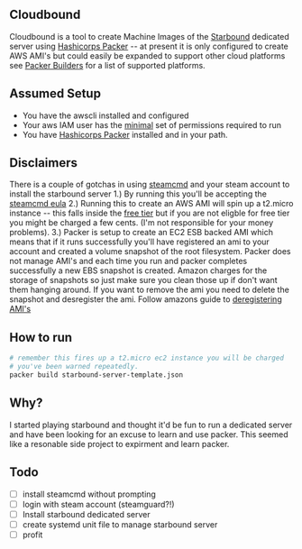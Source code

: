 Cloudbound
-----------
Cloudbound is a tool to create Machine Images of the [Starbound](http://playstarbound.com/) dedicated server using [Hashicorps Packer](https://www.packer.io/) -- at present it is only configured to create AWS AMI's but could easily be expanded to support other cloud platforms see [Packer Builders](https://www.packer.io/docs/builders/index.html) for a list of supported platforms.

## Assumed Setup
- You have the awscli installed and configured
- Your aws IAM user has the [minimal](https://www.packer.io/docs/builders/amazon.html#using-an-iam-task-or-instance-role) set of permissions required to run
- You have [Hashicorps Packer](https://www.packer.io/) installed and in your path.

## Disclaimers
There is a couple of gotchas in using [steamcmd](https://developer.valvesoftware.com/wiki/SteamCMD) and your steam account to install the starbound server
1.) By running this you'll be accepting the [steamcmd eula](http://metadata.ftp-master.debian.org/changelogs/non-free/s/steamcmd/steamcmd_0~20130205-1_copyright)
2.) Running this to create an AWS AMI will spin up a t2.micro instance -- this falls inside the [free tier](https://aws.amazon.com/free/) but if you are not eligble for free tier you might be charged a few cents. (I'm not responsible for your money problems).
3.) Packer is setup to create an EC2 ESB backed AMI which means that if it runs successfully you'll have registered an ami to your account and created a volume snapshot of the root filesystem. Packer does not manage AMI's and each time you run and packer completes successfully a new EBS snapshot is created. Amazon charges for the storage of snapshots so just make sure you clean those up if don't want them hanging around. If you want to remove the ami you need to delete the snapshot and desregister the ami. Follow amazons guide to [deregistering AMI's](http://docs.aws.amazon.com/AWSEC2/latest/UserGuide/deregister-ami.html)

## How to run
```bash
# remember this fires up a t2.micro ec2 instance you will be charged
# you've been warned repeatedly.
packer build starbound-server-template.json
```

## Why?
I started playing starbound and thought it'd be fun to run a dedicated server and have been looking for an excuse to learn and use packer.
This seemed like a resonable side project to expirment and learn packer.

## Todo
- [ ] install steamcmd without prompting
- [ ] login with steam account (steamguard?!)
- [ ] Install starbound dedicated server
- [ ] create systemd unit file to manage starbound server
- [ ] profit